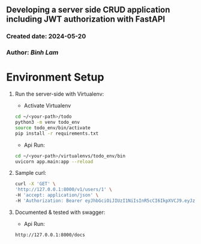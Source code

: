 ## Developing a server side CRUD application including JWT authorization with FastAPI
### Created date: 2024-05-20
### Author: *Binh Lam*

# Environment Setup
1. Run the server-side with Virtualenv:
    * Activate Virtualenv
    ```sh
    cd ~/<your-path>/todo
    python3 -m venv todo_env
    source todo_env/bin/activate
    pip install -r requirements.txt
    ```
    * Api Run:
    ```sh
    cd ~/<your-path>/virtualenvs/todo_env/bin
    uvicorn app.main:app --reload
    ```

2. Sample curl:
    ```sh
    curl -X 'GET' \
    'http://127.0.0.1:8000/v1/users/1' \
    -H 'accept: application/json' \
    -H 'Authorization: Bearer eyJhbGciOiJIUzI1NiIsInR5cCI6IkpXVCJ9.eyJzdWIiOiJhZG1pbjAxIiwiaWQiOjEsInJvbGUiOiJhZG1pbiIsImV4cCI6MTcxNjc5NjY4N30.XOBNXM6wtv87khJwGynOnZWD9ztrDoo_fxDGB23LWJ4'
    ```

3. Documented & tested with swagger:
    * Api Run:
    ```sh
    http://127.0.0.1:8000/docs
    ```
